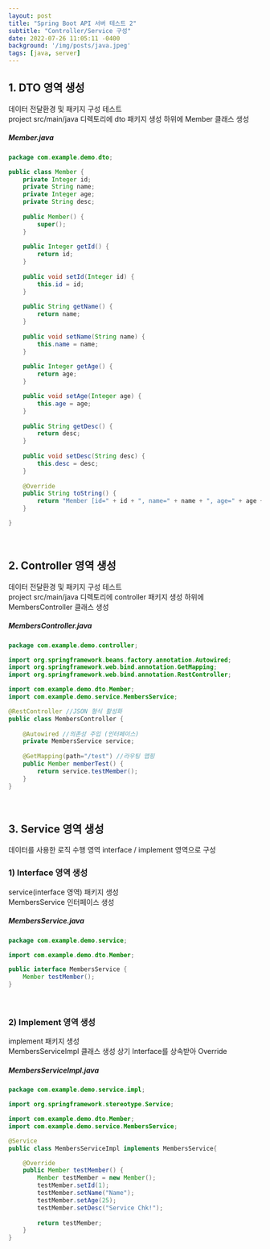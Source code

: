 ```yaml
---
layout: post
title: "Spring Boot API 서버 테스트 2"
subtitle: "Controller/Service 구성"
date: 2022-07-26 11:05:11 -0400
background: '/img/posts/java.jpeg'
tags: [java, server]
---
```

## 1. DTO 영역 생성
데이터 전달환경 및 패키지 구성 테스트     
project src/main/java 디렉토리에 dto 패키지 생성
하위에 Member 클래스 생성   

##### Member.java
``` java
package com.example.demo.dto;

public class Member {
	private Integer id;
	private String name;
	private Integer age;
	private String desc;
	
	public Member() {
		super();
	}
	
	public Integer getId() {
		return id;
	}
	
	public void setId(Integer id) {
		this.id = id;
	}
	
	public String getName() {
		return name;
	}
	
	public void setName(String name) {
		this.name = name;
	}
	
	public Integer getAge() {
		return age;
	}

	public void setAge(Integer age) {
		this.age = age;
	}
	
	public String getDesc() {
		return desc;
	}
	
	public void setDesc(String desc) {
		this.desc = desc;
	}
	
	@Override
	public String toString() {
		return "Member [id=" + id + ", name=" + name + ", age=" + age + ", desc=" + desc + "]";
	}

}

```

<br>

## 2. Controller 영역 생성
데이터 전달환경 및 패키지 구성 테스트     
project src/main/java 디렉토리에 controller 패키지 생성
하위에 MembersController 클래스 생성   

##### MembersController.java
``` java
package com.example.demo.controller;

import org.springframework.beans.factory.annotation.Autowired;
import org.springframework.web.bind.annotation.GetMapping;
import org.springframework.web.bind.annotation.RestController;

import com.example.demo.dto.Member;
import com.example.demo.service.MembersService;

@RestController //JSON 형식 활성화
public class MembersController {
	
	@Autowired //의존성 주입 (인터페이스)
	private MembersService service;
	
	@GetMapping(path="/test") //라우팅 맵핑
	public Member memberTest() {
		return service.testMember();
	}
}
```

<br>

## 3. Service 영역 생성
데이터를 사용한 로직 수행 영역
interface / implement 영역으로 구성     

### 1) Interface 영역 생성
service(interface 영역) 패키지 생성    
MembersService 인터페이스 생성   

##### MembersService.java
``` java
package com.example.demo.service;

import com.example.demo.dto.Member;

public interface MembersService {
	Member testMember();
}
```

<br>

### 2) Implement 영역 생성
implement 패키지 생성   
MembersServiceImpl 클래스 생성
상기 Interface를 상속받아 Override   

##### MembersServiceImpl.java
``` java
package com.example.demo.service.impl;

import org.springframework.stereotype.Service;

import com.example.demo.dto.Member;
import com.example.demo.service.MembersService;

@Service
public class MembersServiceImpl implements MembersService{

	@Override
	public Member testMember() {
		Member testMember = new Member();
		testMember.setId(1);
		testMember.setName("Name");
		testMember.setAge(25);
		testMember.setDesc("Service Chk!");
		
		return testMember;
	}
}

```
